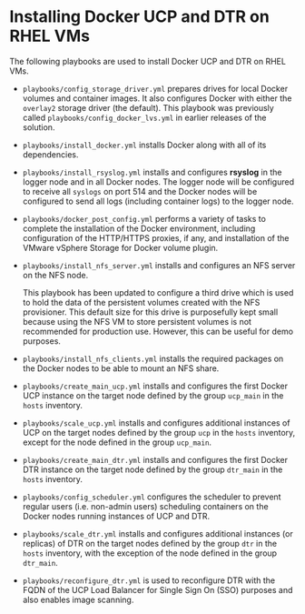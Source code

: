 # Installing Docker UCP and DTR on RHEL VMs

The following playbooks are used to install Docker UCP and DTR on RHEL VMs.

-   `playbooks/config_storage_driver.yml` prepares drives for local Docker volumes and container images. It also configures Docker with either the `overlay2` storage driver (the default). This playbook was previously called `playbooks/config_docker_lvs.yml` in earlier releases of the solution.
-   `playbooks/install_docker.yml` installs Docker along with all of its dependencies.
-   `playbooks/install_rsyslog.yml` installs and configures **rsyslog** in the logger node and in all Docker nodes. The logger node will be configured to receive all `syslogs` on port 514 and the Docker nodes will be configured to send all logs (including container logs) to the logger node.
-   `playbooks/docker_post_config.yml` performs a variety of tasks to complete the installation of the Docker environment, including configuration of the HTTP/HTTPS proxies, if any, and installation of the VMware vSphere Storage for Docker volume plugin.
-   `playbooks/install_nfs_server.yml` installs and configures an NFS server on the NFS node.

    This playbook has been updated to configure a third drive which is used to hold the data of the persistent volumes created with the NFS provisioner. This default size for this drive is purposefully kept small because using the NFS VM to store persistent volumes is not recommended for production use. However, this can be useful for demo purposes.

-   `playbooks/install_nfs_clients.yml` installs the required packages on the Docker nodes to be able to mount an NFS share.
-   `playbooks/create_main_ucp.yml` installs and configures the first Docker UCP instance on the target node defined by the group `ucp_main` in the `hosts` inventory.
-   `playbooks/scale_ucp.yml` installs and configures additional instances of UCP on the target nodes defined by the group `ucp` in the `hosts` inventory, except for the node defined in the group `ucp_main`.
-   `playbooks/create_main_dtr.yml` installs and configures the first Docker DTR instance on the target node defined by the group `dtr_main` in the `hosts` inventory.
-   `playbooks/config_scheduler.yml` configures the scheduler to prevent regular users (i.e. non-admin users) scheduling containers on the Docker nodes running instances of UCP and DTR.
-   `playbooks/scale_dtr.yml` installs and configures additional instances (or replicas) of DTR on the target nodes defined by the group `dtr` in the `hosts` inventory, with the exception of the node defined in the group `dtr_main`.
-   `playbooks/reconfigure_dtr.yml` is used to reconfigure DTR with the FQDN of the UCP Load Balancer for Single Sign On (SSO) purposes and also enables image scanning.
